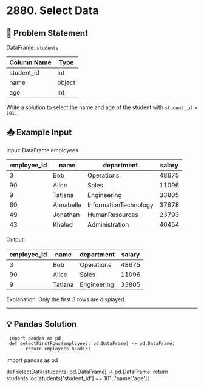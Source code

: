 # 2880. Select Data

## 📝 Problem Statement

DataFrame: `students`

| Column Name | Type   |
|-------------|--------|
| student_id  | int    |
| name        | object |
| age         | int    |

Write a solution to select the name and age of the student with `student_id = 101.`

## 📥 Example Input

Input:
DataFrame employees

| employee_id | name      | department            | salary |
|-------------|-----------|-----------------------|--------|
| 3           | Bob       | Operations            | 48675  |
| 90          | Alice     | Sales                 | 11096  |
| 9           | Tatiana   | Engineering           | 33805  |
| 60          | Annabelle | InformationTechnology | 37678  |
| 49          | Jonathan  | HumanResources        | 23793  |
| 43          | Khaled    | Administration        | 40454  |

Output:

| employee_id | name    | department  | salary |
|-------------|---------|-------------|--------|
| 3           | Bob     | Operations  | 48675  |
| 90          | Alice   | Sales       | 11096  |
| 9           | Tatiana | Engineering | 33805  |

Explanation: 
Only the first 3 rows are displayed.

---

## 💡 Pandas Solution

     import pandas as pd
     def selectFirstRows(employees: pd.DataFrame) -> pd.DataFrame:
           return employees.head(3)

import pandas as pd

def selectData(students: pd.DataFrame) -> pd.DataFrame:
    return students.loc[students['student_id'] == 101,['name','age']]
